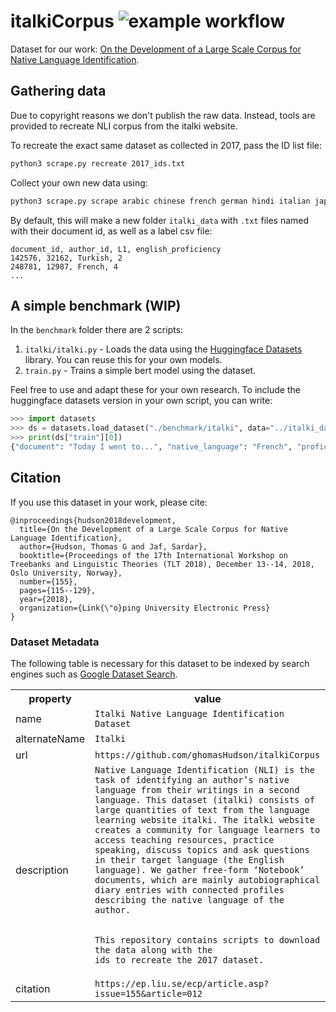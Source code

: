 # italkiCorpus ![example workflow](https://github.com/ghomasHudson/italkiCorpus/actions/workflows/python-app.yml/badge.svg)

Dataset for our work: [On the Development of a Large Scale Corpus for Native Language Identification](https://sure.sunderland.ac.uk/id/eprint/10446/1/On%20the%20Development%20of%20Large%20Scale%20Corpus%20for%20Native%20Language%20Identification%20.pdf).


## Gathering data
Due to copyright reasons we don't publish the raw data. Instead, tools are provided to recreate NLI corpus from the italki website.

To recreate the exact same dataset as collected in 2017, pass the ID list file:

```bash
python3 scrape.py recreate 2017_ids.txt
```

Collect your own new data using:

```bash
python3 scrape.py scrape arabic chinese french german hindi italian japanese korean russian spanish turkish
```

By default, this will make a new folder `italki_data` with `.txt` files named with their document id, as well as a label csv file:
```
document_id, author_id, L1, english_proficiency
142576, 32162, Turkish, 2
248781, 12987, French, 4
...
```
## A simple benchmark (WIP)
In the `benchmark` folder there are 2 scripts:
1. `italki/italki.py` - Loads the data using the [Huggingface Datasets](https://github.com/huggingface/datasets) library. You can reuse this for your own models.
2. `train.py` - Trains a simple bert model using the dataset.

Feel free to use and adapt these for your own research. To include the huggingface datasets version in your own script, you can write:
```python
>>> import datasets
>>> ds = datasets.load_dataset("./benchmark/italki", data="../italki_data")
>>> print(ds["train"][0])
{"document": "Today I went to...", "native_language": "French", "proficiency": 5, ...}
```

## Citation
If you use this dataset in your work, please cite:
```
@inproceedings{hudson2018development,
  title={On the Development of a Large Scale Corpus for Native Language Identification},
  author={Hudson, Thomas G and Jaf, Sardar},
  booktitle={Proceedings of the 17th International Workshop on Treebanks and Linguistic Theories (TLT 2018), December 13--14, 2018, Oslo University, Norway},
  number={155},
  pages={115--129},
  year={2018},
  organization={Link{\"o}ping University Electronic Press}
}
```

### Dataset Metadata
The following table is necessary for this dataset to be indexed by search
engines such as <a href="https://g.co/datasetsearch">Google Dataset Search</a>.
<div itemscope itemtype="http://schema.org/Dataset">
<table>
  <tr>
    <th>property</th>
    <th>value</th>
  </tr>
  <tr>
    <td>name</td>
    <td><code itemprop="name">Italki Native Language Identification Dataset</code></td>
  </tr>
  <tr>
    <td>alternateName</td>
    <td><code itemprop="alternateName">Italki</code></td>
  </tr>
  <tr>
    <td>url</td>
    <td><code itemprop="url">https://github.com/ghomasHudson/italkiCorpus</code></td>
  </tr>
  <tr>
    <td>description</td>
    <td><code itemprop="description">Native Language Identification (NLI) is the task of identifying an author’s native language from their writings in a second language. This dataset (italki) consists of large quantities of text from the language learning website italki. The italki website creates a community for language learners to access teaching resources, practice speaking, discuss topics and ask questions in their target language (the English language). We gather free-form ‘Notebook’ documents, which are mainly autobiographical diary entries with connected profiles describing the native language of the author.

This repository contains scripts to download the data along with the ids to recreate the 2017 dataset.</code></td>
  </tr>
  <tr>
    <td>citation</td>
    <td><code itemprop="citation">https://ep.liu.se/ecp/article.asp?issue=155&article=012</code></td>
  </tr>
</table>
</div>

